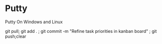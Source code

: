 # Putty
Putty On Windows and Linux

 git pull; git add . ; git commit -m "Refine task priorities in kanban board" ; git push;clear